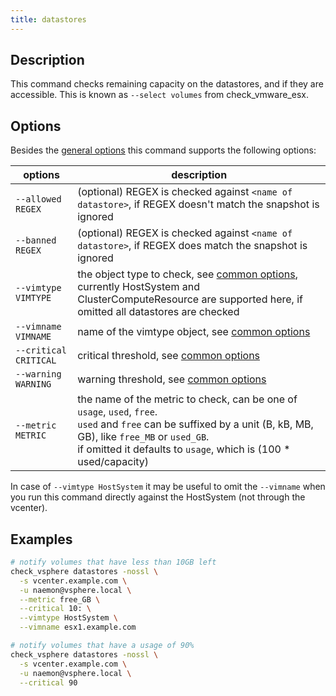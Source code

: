 ```yaml
---
title: datastores
---
```


## Description

This command checks remaining capacity on the datastores, and if they are
accessible.  This is known as `--select volumes` from check\_vmware\_esx.

## Options

Besides the [general options](../../general-options/) this command supports the following
options:

| options | description |
|---|---|
| `--allowed REGEX` | (optional) REGEX is checked against `<name of datastore>`, if REGEX doesn't match the snapshot is ignored |
| `--banned REGEX` | (optional) REGEX is checked against `<name of datastore>`, if REGEX does match the snapshot is ignored |
| `--vimtype VIMTYPE` | the object type to check, see [common options](../../general-options/#common-options), currently HostSystem and ClusterComputeResource are supported here, if omitted all datastores are checked |
| `--vimname VIMNAME` | name of the vimtype object, see [common options](../../general-options/#common-options) |
| `--critical CRITICAL`   | critical threshold, see [common options](../../general-options/#common-options) |
| `--warning WARNING`     | warning threshold, see [common options](../../general-options/#common-options) |
| `--metric METRIC`     | the name of the metric to check, can be one of `usage`, `used`, `free`. <br>`used` and `free` can be suffixed by a unit (B, kB, MB, GB), like `free_MB` or `used_GB`. <br>if omitted it defaults to `usage`, which is (100 * used/capacity) |

In case of `--vimtype HostSystem` it may be useful to omit the `--vimname` when
you run this command directly against the HostSystem (not through the vcenter).

## Examples

``` bash
# notify volumes that have less than 10GB left
check_vsphere datastores -nossl \
  -s vcenter.example.com \
  -u naemon@vsphere.local \
  --metric free_GB \
  --critical 10: \
  --vimtype HostSystem \
  --vimname esx1.example.com
```

``` bash
# notify volumes that have a usage of 90%
check_vsphere datastores -nossl \
  -s vcenter.example.com \
  -u naemon@vsphere.local \
  --critical 90
```
